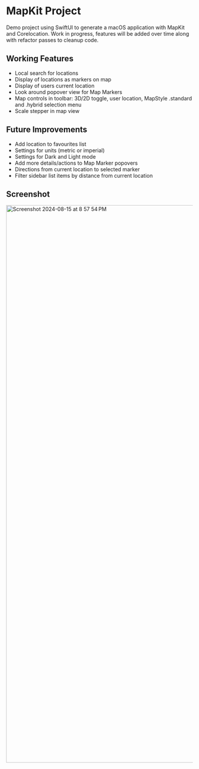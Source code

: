 # MapKit Project

Demo project using SwiftUI to generate a macOS application with MapKit and Corelocation. Work in progress, features will be added over time along with refactor passes to cleanup code.

## Working Features

- Local search for locations
- Display of locations as markers on map
- Display of users current location
- Look around popover view for Map Markers
- Map controls in toolbar: 3D/2D toggle, user location, MapStyle .standard and .hybrid selection menu
- Scale stepper in map view

## Future Improvements

- Add location to favourites list
- Settings for units (metric or imperial)
- Settings for Dark and Light mode
- Add more details/actions to Map Marker popovers
- Directions from current location to selected marker
- Filter sidebar list items by distance from current location

## Screenshot

<img width="1501" alt="Screenshot 2024-08-15 at 8 57 54 PM" src="https://github.com/user-attachments/assets/cddecb84-0ddf-4782-a73e-de32500e4fa8">

